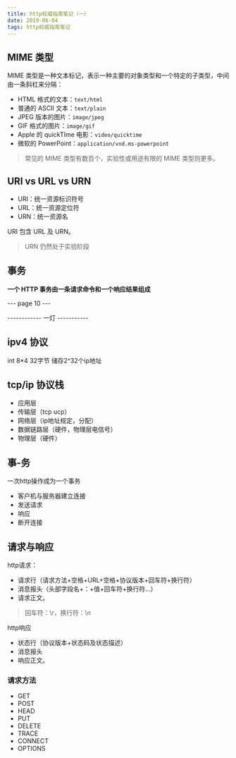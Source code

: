 ```yaml
---
title: http权威指南笔记（一）
date: 2019-06-04
tags: http权威指南笔记
---
```


## MIME 类型

MIME 类型是一种文本标记，表示一种主要的对象类型和一个特定的子类型，中间由一条斜杠来分隔：

- HTML 格式的文本：`text/html`
- 普通的 ASCII 文本：`text/plain`
- JPEG 版本的图片：`image/jpeg`
- GIF 格式的图片：`image/gif`
- Apple 的 quickTIme 电影：`video/quicktime`
- 微软的 PowerPoint：`application/vnd.ms-powerpoint`

> 常见的 MIME 类型有数百个，实验性或用途有限的 MIME 类型则更多。

## URI vs URL vs URN

- URI：统一资源标识符号
- URL：统一资源定位符
- URN：统一资源名

URI 包含 URL 及 URN。

> URN 仍然处于实验阶段

## 事务

**一个 HTTP 事务由一条请求命令和一个响应结果组成**

--- page 10 ---

------------ 一灯 -----------

## ipv4 协议

int  8*4 32字节 储存2^32个ip地址

## tcp/ip 协议栈

- 应用层
- 传输层（tcp ucp）
- 网络层（ip地址规定，分配）
- 数据链路层（硬件，物理层电信号）
- 物理层（硬件）

## 事-务

一次http操作成为一个事务

- 客户机与服务器建立连接
- 发送请求
- 响应
- 断开连接

## 请求与响应

http请求：

- 请求行（请求方法+空格+URL+空格+协议版本+回车符+换行符）
- 消息报头（头部字段名+：+值+回车符+换行符...）
- 请求正文。

> 回车符：\r，换行符：\n

http响应

- 状态行（协议版本+状态码及状态描述）
- 消息报头
- 响应正文。

### 请求方法

- GET
- POST
- HEAD
- PUT
- DELETE
- TRACE
- CONNECT
- OPTIONS

